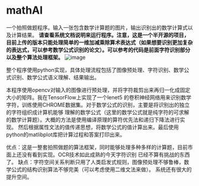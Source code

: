# mathAI

一个拍照做题程序。输入一张包含数学计算题的图片，输出识别出的数学计算式以及计算结果。
**请查看系统文档说明来运行程序。注意，这是一个半开源的项目，目前上传的版本只能处理简单的一维加减乘除算术表达式（如果想要识别更加复杂的表达式，可以参考数学公式识别的论文）。可以参考的代码是前面字符识别部分以及整个算法处理框架。**
![image](https://github.com/Roujack/mathAI/blob/master/test.png)

整个程序使用python实现，具体处理流程包括了图像预处理、字符识别、数学公式识别、数学公式语义理解、结果输出。

本程序使用opencv对输入的图像进行预处理，并将字符裁剪出来再归一化成固定大小的矩阵。我在TensorFlow上实现了一个lenet5
的卷积神经网络用来识别数学字符，训练使用CHROME数据集。对于数学公式的识别，主要是将识别出的独立的字符组织成计算机能够
理解的数学公式（这里的数学公式就是纯字符的可求解的数学计算题）。大概的方法是使用编译原理的算符优先法和递归下降法进行实现。
然后根据属性文法的值传递思想，将数学公式的值计算出来。最后使用python的matlibplot库把计算过程和答案打印出来。

优点：这是一整套拍照做题的算法框架，同时能够处理多种多样的计算题，目前市面上还没有看到实现。OCR技术如此成熟的今天字符识别
已经不算有挑战的东西了。
缺点：字符空间关系判断只用了人类启发式规则，图像预处理不够鲁棒，数学公式的结构识别算法不够完美（可以考虑使用二维文法来做）。
系统还有很大的提升空间。
